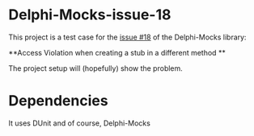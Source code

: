 Delphi-Mocks-issue-18
=====================

This project is a test case for the [issue #18](https://github.com/VSoftTechnologies/Delphi-Mocks/issues/18 "Access Violation when creating a stub in a different method") of the Delphi-Mocks library:

**Access Violation when creating a stub in a different method
**

The project setup will (hopefully) show the problem.

Dependencies
============

It uses DUnit and of course, Delphi-Mocks
